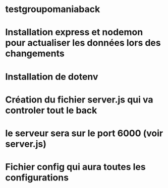 # testgroupomaniaback

# Installation express et nodemon pour actualiser les données lors des changements
# Installation de dotenv
# Création du fichier server.js qui va controler tout le back
# le serveur sera sur le port 6000 (voir server.js)
# Fichier config qui aura toutes les configurations

